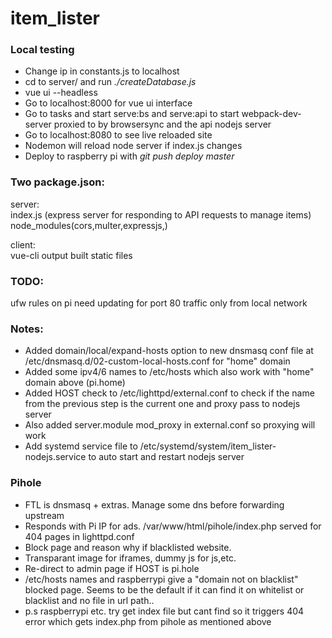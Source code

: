 # item_lister

### Local testing  
- Change ip in constants.js to localhost
- cd to server/ and run *./createDatabase.js*
- vue ui --headless
- Go to localhost:8000 for vue ui interface
- Go to tasks and start serve:bs and serve:api to start webpack-dev-server proxied to by browsersync and the api nodejs server
- Go to localhost:8080 to see live reloaded site
- Nodemon will reload node server if index.js changes
- Deploy to raspberry pi with *git push deploy master*

### Two package.json:  
server:  
    index.js (express server for responding to API requests to manage items)  
    node_modules(cors,multer,expressjs,)  
    
client:  
    vue-cli output built static files


### TODO:   
ufw rules on pi need updating for port 80 traffic only from local network


### Notes:  
- Added domain/local/expand-hosts option to new dnsmasq conf file at  /etc/dnsmasq.d/02-custom-local-hosts.conf for "home" domain
- Added some ipv4/6 names to /etc/hosts which also work with "home" domain above (pi.home)
- Added HOST check to /etc/lighttpd/external.conf to check if the name from the previous step is the current one and proxy pass to nodejs server
- Also added server.module mod_proxy in external.conf so proxying will work
- Add systemd service file to /etc/systemd/system/item_lister-nodejs.service to auto start and restart nodejs server 


### Pihole
- FTL is dnsmasq + extras. Manage some dns before forwarding upstream
- Responds with Pi IP for ads. /var/www/html/pihole/index.php served for 404 pages in lighttpd.conf
- Block page and reason why if blacklisted website.
- Transparant image for iframes, dummy js for js,etc.
- Re-direct to admin page if HOST is pi.hole
- /etc/hosts names and raspberrypi give a "domain not on blacklist" blocked page. Seems to be the default if it can find it on whitelist or blacklist and no file in url path..
- p.s raspberrypi etc. try get index file but cant find so it triggers 404 error which gets index.php from pihole as mentioned above

